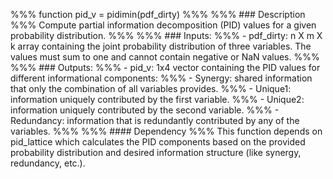 %%% function pid_v = pidimin(pdf_dirty)
%%%
%%% ### Description
%%% Compute partial information decomposition (PID) values for a given probability distribution.
%%%
%%% ### Inputs:
%%% - pdf_dirty: n X m X k array containing the joint probability distribution of three variables. The values must sum to one and cannot contain negative or NaN values.
%%%
%%% ### Outputs:
%%% - pid_v: 1x4 vector containing the PID values for different informational components:
%%%     - Synergy: shared information that only the combination of all variables provides.
%%%     - Unique1: information uniquely contributed by the first variable.
%%%     - Unique2: information uniquely contributed by the second variable.
%%%     - Redundancy: information that is redundantly contributed by any of the variables.
%%%
%%% #### Dependency
%%% This function depends on pid_lattice which calculates the PID components based on the provided probability distribution and desired information structure (like synergy, redundancy, etc.).
